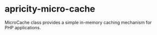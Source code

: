 # apricity-micro-cache
MicroCache class provides a simple in-memory caching mechanism for PHP applications.
